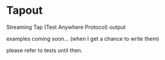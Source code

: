 # Tapout

Streaming Tap (Test Anywhere Protocol) output

examples coming soon... (when I get a chance to write them)

please refer to tests until then.



